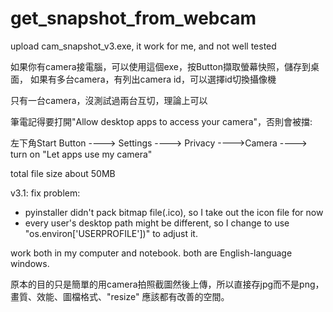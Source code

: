 # get_snapshot_from_webcam
upload cam_snapshot_v3.exe, it work for me, and not well tested

如果你有camera接電腦，可以使用這個exe，按Button擷取螢幕快照，儲存到桌面，
如果有多台camera，有列出camera id，可以選擇id切換攝像機


只有一台camera，沒測試過兩台互切，理論上可以


筆電記得要打開"Allow desktop apps to access your camera"，否則會被擋:

左下角Start Button ----> Settings ----> Privacy ---->Camera ----> turn on "Let apps use my camera"


total file size about 50MB

v3.1:
  fix problem: 
  - pyinstaller didn't pack bitmap file(.ico), so I take out the icon file for now
  - every user's desktop path might be different, so I change to use "os.environ['USERPROFILE'])" to adjust it.
  
  work both in my computer and notebook. both are English-language windows.

原本的目的只是簡單的用camera拍照截圖然後上傳，所以直接存jpg而不是png，畫質、效能、圖檔格式、"resize" 應該都有改善的空間。
